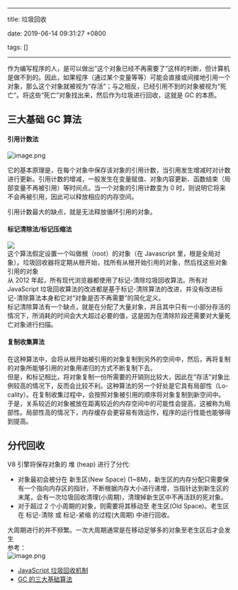 
---

title: 垃圾回收

date: 2019-06-14 09:31:27 +0800

tags: []

---
作为编写程序的人，是可以做出“这个对象已经不再需要了”这样的判断，但计算机是做不到的。因此，如果程序（通过某个变量等等）可能会直接或间接地引用一个对象，那么这个对象就被视为“存活”；与之相反，已经引用不到的对象被视为“死亡”。将这些“死亡”对象找出来，然后作为垃圾进行回收，这就是 GC 的本质。

<a name="PUsOw"></a>
## 三大基础 GC 算法
<a name="mOyWK"></a>
#### 引用计数法
![image.png](https://cdn.nlark.com/yuque/0/2019/png/263301/1560475934807-5e3e53e8-bafd-451a-9015-f5bd8b2ce39f.png#align=left&display=inline&height=334&name=image.png&originHeight=375&originWidth=337&size=61909&status=done&width=300)

它的基本原理是，在每个对象中保存该对象的引用计数，当引用发生增减时对计数进行更新。引用计数的增减，一般发生在变量赋值、对象内容更新、函数结束（局部变量不再被引用）等时间点。当一个对象的引用计数变为 0 时，则说明它将来不会再被引用，因此可以释放相应的内存空间。

引用计数最大的缺点，就是无法释放循环引用的对象。

<a name="wNHUq"></a>
#### 标记清除法/标记压缩法

![](https://cdn.nlark.com/yuque/0/2019/png/263301/1560475996798-af83cf98-7ea3-4c4e-a986-6141b4f58511.png#align=left&display=inline&height=590&originHeight=590&originWidth=339&size=0&status=done&width=339)<br />这个算法假定设置一个叫做根（root）的对象（在 Javascript 里，根是全局对象）。垃圾回收器将定期从根开始，找所有从根开始引用的对象，然后找这些对象引用的对象<br />从 2012 年起，所有现代浏览器都使用了标记-清除垃圾回收算法。所有对 JavaScript 垃圾回收算法的改进都是基于标记-清除算法的改进，并没有改进标记-清除算法本身和它对“对象是否不再需要”的简化定义。<br />标记清除算法有一个缺点，就是在分配了大量对象，并且其中只有一小部分存活的情况下，所消耗的时间会大大超过必要的值，这是因为在清除阶段还需要对大量死亡对象进行扫描。<br />

<a name="dlS73"></a>
#### 复制收集算法

在这种算法中，会将从根开始被引用的对象复制到另外的空间中，然后，再将复制的对象所能够引用的对象用递归的方式不断复制下去。<br />但是，和标记相比，将对象复制一份所需要的开销则比较大，因此在“存活”对象比例较高的情况下，反而会比较不利。这种算法的另一个好处是它具有局部性（Lo-cality）。在复制收集过程中，会按照对象被引用的顺序将对象复制到新空间中。于是，关系较近的对象被放在距离较近的内存空间中的可能性会提高，这被称为局部性。局部性高的情况下，内存缓存会更容易有效运作，程序的运行性能也能够得到提高。<br />

<a name="qEqzS"></a>
## 分代回收
V8 引擎将保存对象的 堆 (heap) 进行了分代:

- 对象最初会被分在 新生区(New Space) (1~8M)，新生区的内存分配只需要保有一个指向内存区的指针，不断根据内存大小进行递增，当指针达到新生区的末尾，会有一次垃圾回收清理(小周期)，清理掉新生区中不再活跃的死对象。<br />
- 对于超过 2 个小周期的对象，则需要将其移动至 老生区(Old Space)。老生区在 标记-清除 或 标记-紧缩 的过程(大周期) 中进行回收。<br />

大周期进行的并不频繁。一次大周期通常是在移动足够多的对象至老生区后才会发生<br />参考：<br />![image.png](https://cdn.nlark.com/yuque/0/2019/png/263301/1560476090513-e3b7d117-31dc-4896-9303-c26e1e919b1b.png#align=left&display=inline&height=561&name=image.png&originHeight=611&originWidth=327&size=106055&status=done&width=300)<br />

- [JavaScript 垃圾回收机制](https://juejin.im/post/5cf4d12ee51d45775746b8ea)
- [GC 的三大基础算法](https://segmentfault.com/a/1190000004665100)



